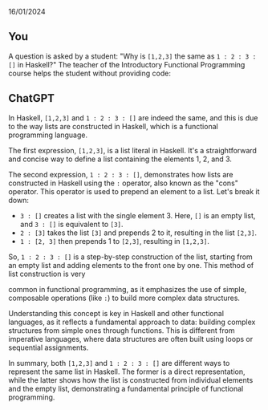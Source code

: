 16/01/2024
## You

A question is asked by a student: "Why is `[1,2,3]` the same as `1 : 2 : 3 : []` in Haskell?"
The teacher of the Introductory Functional Programming course helps the student without providing code:


## ChatGPT

In Haskell, `[1,2,3]` and `1 : 2 : 3 : []` are indeed the same, and this is due to the way lists are constructed in Haskell, which is a functional programming language.

The first expression, `[1,2,3]`, is a list literal in Haskell. It's a straightforward and concise way to define a list containing the elements 1, 2, and 3.

The second expression, `1 : 2 : 3 : []`, demonstrates how lists are constructed in Haskell using the `:` operator, also known as the "cons" operator. This operator is used to prepend an element to a list. Let's break it down:

- `3 : []` creates a list with the single element 3. Here, `[]` is an empty list, and `3 : []` is equivalent to `[3]`.
- `2 : [3]` takes the list `[3]` and prepends 2 to it, resulting in the list `[2,3]`.
- `1 : [2, 3]` then prepends 1 to `[2,3]`, resulting in `[1,2,3]`.

So, `1 : 2 : 3 : []` is a step-by-step construction of the list, starting from an empty list and adding elements to the front one by one. This method of list construction is very

common in functional programming, as it emphasizes the use of simple, composable operations (like `:`) to build more complex data structures.

Understanding this concept is key in Haskell and other functional languages, as it reflects a fundamental approach to data: building complex structures from simple ones through functions. This is different from imperative languages, where data structures are often built using loops or sequential assignments.

In summary, both `[1,2,3]` and `1 : 2 : 3 : []` are different ways to represent the same list in Haskell. The former is a direct representation, while the latter shows how the list is constructed from individual elements and the empty list, demonstrating a fundamental principle of functional programming.